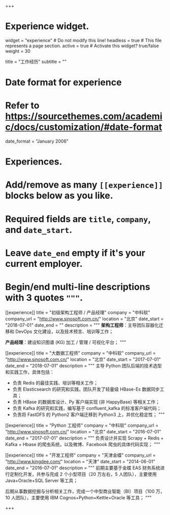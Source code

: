 +++
# Experience widget.
widget = "experience"  # Do not modify this line!
headless = true  # This file represents a page section.
active = true  # Activate this widget? true/false
weight = 30

title = "工作经历"
subtitle = ""

# Date format for experience
#   Refer to https://sourcethemes.com/academic/docs/customization/#date-format
date_format = "January 2006"

# Experiences.
#   Add/remove as many `[[experience]]` blocks below as you like.
#   Required fields are `title`, `company`, and `date_start`.
#   Leave `date_end` empty if it's your current employer.
#   Begin/end multi-line descriptions with 3 quotes `"""`.
[[experience]]
  title = "初级架构工程师 / 产品经理"
  company = "中科软"
  company_url = "http://www.sinosoft.com.cn/"
  location = "北京"
  date_start = "2018-07-01"
  date_end = ""
  description = """
  **架构工程师**：主导团队容器化迁移和 DevOps 文化建设，以及技术预言、培训等工作；

  **产品经理**：建设知识图谱 (KG) 加工 / 管理 / 可视化平台；
  """

[[experience]]
  title = "大数据工程师"
  company = "中科软"
  company_url = "http://www.sinosoft.com.cn/"
  location = "北京"
  date_start = "2017-07-01"
  date_end = "2018-07-01"
  description = """
  主导 Python 团队后端的技术选型和实践工作，具体包括：

  - 负责 Redis 的最佳实践、培训等相关工作；
  - 负责 Elasticsearch 的研究和实践，团队开发了轻量级 HBase-Es 数据同步工具；
  - 负责 HBase 的数据库设计、Py 客户端实现 (非 HappyBase) 等相关工作；
  - 负责 Kafka 的研究和实践，编写基于 confluent_kafka 的标准客户端代码；
  - 负责将 FastDFS 的 Python2 客户端迁移到 Python3 上，并优化稳定性；
  """

[[experience]]
  title = "Python 工程师"
  company = "中科软"
  company_url = "http://www.sinosoft.com.cn/"
  location = "北京"
  date_start = "2016-07-01"
  date_end = "2017-07-01"
  description = """
  负责设计并实现 Scrapy + Redis + Kafka + Hbase 的爬虫系统，以及微博、Facebook 爬虫的具体代码实现；
  """

[[experience]]
  title = "开发工程师"
  company = "天津金蝶"
  company_url = "http://www.kingdee.com/"
  location = "天津"
  date_start = "2014-06-01"
  date_end = "2016-07-01"
  description = """
  前期主要基于金蝶 EAS 财务系统进行定制化开发，共参与完成 2 个小型项目（20 万左右，5 人团队），主要使用 Java+Oracle+SQL Server 等工具；

  后期从事数据挖掘与分析相关工作，完成一个中型商业智能（BI）项目（100 万，10 人团队），主要使用 IBM Cognos+Python+Kettle+Oracle 等工具；
  """

+++
